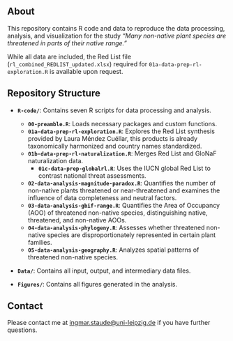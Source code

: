 
<!-- README.md is generated from README.Rmd. Please edit that file -->

## About

This repository contains R code and data to reproduce the data
processing, analysis, and visualization for the study *“Many non-native
plant species are threatened in parts of their native range.”*

While all data are included, the Red List file
(`rl_combined_REDLIST_updated.xlsx`) required for
`01a-data-prep-rl-exploration.R` is available upon request.

## Repository Structure

- **`R-code/`**: Contains seven R scripts for data processing and
  analysis.

  - **`00-preamble.R`**: Loads necessary packages and custom functions.
  - **`01a-data-prep-rl-exploration.R`**: Explores the Red List
    synthesis provided by Laura Méndez Cuéllar, this products is already
    taxonomically harmonized and country names standardized.
  - **`01b-data-prep-rl-naturalization.R`**: Merges Red List and GloNaF
    naturalization data.
    - **`01c-data-prep-globalrl.R`**: Uses the IUCN global Red List to
      contrast national threat assessments.
  - **`02-data-analysis-magnitude-paradox.R`**: Quantifies the number of
    non-native plants threatened or near-threatened and examines the
    influence of data completeness and neutral factors.
  - **`03-data-analysis-gbif-range.R`**: Quantifies the Area of
    Occupancy (AOO) of threatened non-native species, distinguishing
    native, threatened, and non-native AOOs.
  - **`04-data-analysis-phylogeny.R`**: Assesses whether threatened
    non-native species are disproportionately represented in certain
    plant families.
  - **`05-data-analysis-geography.R`**: Analyzes spatial patterns of
    threatened non-native species.

- **`Data/`**: Contains all input, output, and intermediary data files.

- **`Figures/`**: Contains all figures generated in the analysis.

## Contact

Please contact me at <ingmar.staude@uni-leipzig.de> if you have further
questions.
